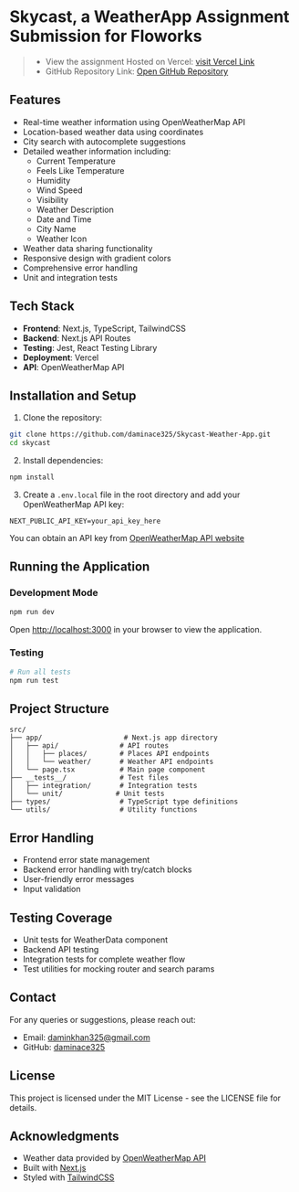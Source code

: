 # Skycast, a WeatherApp Assignment Submission for Floworks

> - View the assignment Hosted on Vercel: [visit Vercel Link](https://skycast-weather-app-delta.vercel.app/)
> - GitHub Repository Link: [Open GitHub Repository](https://github.com/daminace325/Skycast-Weather-App)

## Features

- Real-time weather information using OpenWeatherMap API
- Location-based weather data using coordinates
- City search with autocomplete suggestions
- Detailed weather information including:
  - Current Temperature
  - Feels Like Temperature
  - Humidity
  - Wind Speed
  - Visibility
  - Weather Description
  - Date and Time
  - City Name
  - Weather Icon
- Weather data sharing functionality
- Responsive design with gradient colors
- Comprehensive error handling
- Unit and integration tests

## Tech Stack

- **Frontend**: Next.js, TypeScript, TailwindCSS
- **Backend**: Next.js API Routes
- **Testing**: Jest, React Testing Library
- **Deployment**: Vercel
- **API**: OpenWeatherMap API

## Installation and Setup

1. Clone the repository:
```bash
git clone https://github.com/daminace325/Skycast-Weather-App.git
cd skycast
```

2. Install dependencies:
```bash
npm install
```

3. Create a `.env.local` file in the root directory and add your OpenWeatherMap API key:
```env
NEXT_PUBLIC_API_KEY=your_api_key_here
```

You can obtain an API key from [OpenWeatherMap API website](https://openweathermap.org/current)

## Running the Application

### Development Mode
```bash
npm run dev
```
Open [http://localhost:3000](http://localhost:3000) in your browser to view the application.

### Testing
```bash
# Run all tests
npm run test
```

## Project Structure
```
src/
├── app/                    # Next.js app directory
│   ├── api/               # API routes
│   │   ├── places/        # Places API endpoints
│   │   └── weather/       # Weather API endpoints
│   └── page.tsx           # Main page component
├── __tests__/             # Test files
│   ├── integration/       # Integration tests
│   └── unit/             # Unit tests
├── types/                 # TypeScript type definitions
└── utils/                 # Utility functions
```

## Error Handling

- Frontend error state management
- Backend error handling with try/catch blocks
- User-friendly error messages
- Input validation

## Testing Coverage

- Unit tests for WeatherData component
- Backend API testing
- Integration tests for complete weather flow
- Test utilities for mocking router and search params

## Contact

For any queries or suggestions, please reach out:
- Email: daminkhan325@gmail.com
- GitHub: [daminace325](https://github.com/daminace325)

## License

This project is licensed under the MIT License - see the LICENSE file for details.

## Acknowledgments

- Weather data provided by [OpenWeatherMap API](https://openweathermap.org/)
- Built with [Next.js](https://nextjs.org/)
- Styled with [TailwindCSS](https://tailwindcss.com/)
